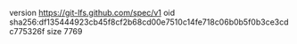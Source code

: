 version https://git-lfs.github.com/spec/v1
oid sha256:df135444923cb45f8cf2b68cd00e7510c14fe718c06b0b5f0b3ce3cdc775326f
size 7769
